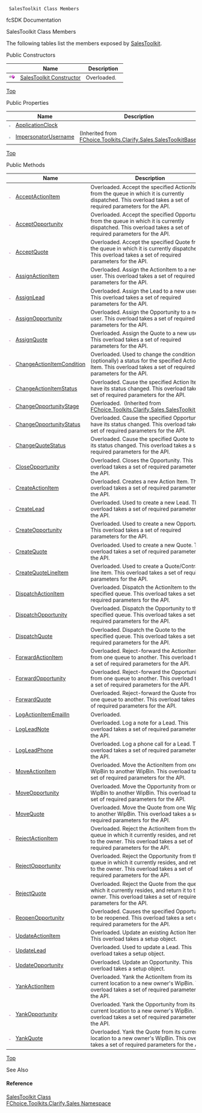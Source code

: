 ﻿     SalesToolkit Class Members                                                   

fcSDK Documentation

SalesToolkit Class Members

The following tables list the members exposed by [SalesToolkit](FChoice.Toolkits.Clarify~FChoice.Toolkits.Clarify.Sales.SalesToolkit.md).

Public Constructors

|   | Name | Description |
| --- | --- | --- |
| ![Public Constructor](dotnetimages/publicConstructor.png) | [SalesToolkit Constructor](FChoice.Toolkits.Clarify~FChoice.Toolkits.Clarify.Sales.SalesToolkit~_ctor.md) | Overloaded.    |

[Top](#top)

Public Properties

|   | Name | Description |
| --- | --- | --- |
| ![Public Property](dotnetimages/publicProperty.png) | [ApplicationClock](FChoice.Toolkits.Clarify~FChoice.Toolkits.Clarify.Sales.SalesToolkit~ApplicationClock.md) |   |
| ![Public Property](dotnetimages/publicProperty.png) | [ImpersonatorUsername](FChoice.Toolkits.Clarify~FChoice.Toolkits.Clarify.Sales.SalesToolkitBase~ImpersonatorUsername.md) | (Inherited from [FChoice.Toolkits.Clarify.Sales.SalesToolkitBase](FChoice.Toolkits.Clarify~FChoice.Toolkits.Clarify.Sales.SalesToolkitBase.md)) |

[Top](#top)

Public Methods

|   | Name | Description |
| --- | --- | --- |
| ![Public Method](dotnetimages/publicMethod.png) | [AcceptActionItem](FChoice.Toolkits.Clarify~FChoice.Toolkits.Clarify.Sales.SalesToolkit~AcceptActionItem.md) | Overloaded. Accept the specified ActionItem from the queue in which it is currently dispatched. This overload takes a set of required parameters for the API.   |
| ![Public Method](dotnetimages/publicMethod.png) | [AcceptOpportunity](FChoice.Toolkits.Clarify~FChoice.Toolkits.Clarify.Sales.SalesToolkit~AcceptOpportunity.md) | Overloaded. Accept the specified Opportunity from the queue in which it is currently dispatched. This overload takes a set of required parameters for the API.   |
| ![Public Method](dotnetimages/publicMethod.png) | [AcceptQuote](FChoice.Toolkits.Clarify~FChoice.Toolkits.Clarify.Sales.SalesToolkit~AcceptQuote.md) | Overloaded. Accept the specified Quote from the queue in which it is currently dispatched. This overload takes a set of required parameters for the API.   |
| ![Public Method](dotnetimages/publicMethod.png) | [AssignActionItem](FChoice.Toolkits.Clarify~FChoice.Toolkits.Clarify.Sales.SalesToolkit~AssignActionItem.md) | Overloaded. Assign the ActionItem to a new user. This overload takes a set of required parameters for the API.   |
| ![Public Method](dotnetimages/publicMethod.png) | [AssignLead](FChoice.Toolkits.Clarify~FChoice.Toolkits.Clarify.Sales.SalesToolkit~AssignLead.md) | Overloaded. Assign the Lead to a new user. This overload takes a set of required parameters for the API.   |
| ![Public Method](dotnetimages/publicMethod.png) | [AssignOpportunity](FChoice.Toolkits.Clarify~FChoice.Toolkits.Clarify.Sales.SalesToolkit~AssignOpportunity.md) | Overloaded. Assign the Opportunity to a new user. This overload takes a set of required parameters for the API.   |
| ![Public Method](dotnetimages/publicMethod.png) | [AssignQuote](FChoice.Toolkits.Clarify~FChoice.Toolkits.Clarify.Sales.SalesToolkit~AssignQuote.md) | Overloaded. Assign the Quote to a new user. This overload takes a set of required parameters for the API.   |
| ![Public Method](dotnetimages/publicMethod.png) | [ChangeActionItemCondition](FChoice.Toolkits.Clarify~FChoice.Toolkits.Clarify.Sales.SalesToolkit~ChangeActionItemCondition.md) | Overloaded. Used to change the condition and (optionally) a status for the specified Action Item. This overload takes a set of required parameters for the API.   |
| ![Public Method](dotnetimages/publicMethod.png) | [ChangeActionItemStatus](FChoice.Toolkits.Clarify~FChoice.Toolkits.Clarify.Sales.SalesToolkit~ChangeActionItemStatus.md) | Overloaded. Cause the specified Action Item to have its status changed. This overload takes a set of required parameters for the API.   |
| ![Public Method](dotnetimages/publicMethod.png) | [ChangeOpportunityStage](FChoice.Toolkits.Clarify~FChoice.Toolkits.Clarify.Sales.SalesToolkitBase~ChangeOpportunityStage.md) | Overloaded.  (Inherited from [FChoice.Toolkits.Clarify.Sales.SalesToolkitBase](FChoice.Toolkits.Clarify~FChoice.Toolkits.Clarify.Sales.SalesToolkitBase.md)) |
| ![Public Method](dotnetimages/publicMethod.png) | [ChangeOpportunityStatus](FChoice.Toolkits.Clarify~FChoice.Toolkits.Clarify.Sales.SalesToolkit~ChangeOpportunityStatus.md) | Overloaded. Cause the specified Opportunity to have its status changed. This overload takes a set of required parameters for the API.   |
| ![Public Method](dotnetimages/publicMethod.png) | [ChangeQuoteStatus](FChoice.Toolkits.Clarify~FChoice.Toolkits.Clarify.Sales.SalesToolkit~ChangeQuoteStatus.md) | Overloaded. Cause the specified Quote to have its status changed. This overload takes a set of required parameters for the API.   |
| ![Public Method](dotnetimages/publicMethod.png) | [CloseOpportunity](FChoice.Toolkits.Clarify~FChoice.Toolkits.Clarify.Sales.SalesToolkit~CloseOpportunity.md) | Overloaded. Closes the Opportunity. This overload takes a set of required parameters for the API.   |
| ![Public Method](dotnetimages/publicMethod.png) | [CreateActionItem](FChoice.Toolkits.Clarify~FChoice.Toolkits.Clarify.Sales.SalesToolkit~CreateActionItem.md) | Overloaded. Creates a new Action Item. This overload takes a set of required parameters for the API.   |
| ![Public Method](dotnetimages/publicMethod.png) | [CreateLead](FChoice.Toolkits.Clarify~FChoice.Toolkits.Clarify.Sales.SalesToolkit~CreateLead.md) | Overloaded. Used to create a new Lead. This overload takes a set of required parameters for the API.   |
| ![Public Method](dotnetimages/publicMethod.png) | [CreateOpportunity](FChoice.Toolkits.Clarify~FChoice.Toolkits.Clarify.Sales.SalesToolkit~CreateOpportunity.md) | Overloaded. Used to create a new Opportunity. This overload takes a set of required parameters for the API.   |
| ![Public Method](dotnetimages/publicMethod.png) | [CreateQuote](FChoice.Toolkits.Clarify~FChoice.Toolkits.Clarify.Sales.SalesToolkit~CreateQuote.md) | Overloaded. Used to create a new Quote. This overload takes a set of required parameters for the API.   |
| ![Public Method](dotnetimages/publicMethod.png) | [CreateQuoteLineItem](FChoice.Toolkits.Clarify~FChoice.Toolkits.Clarify.Sales.SalesToolkit~CreateQuoteLineItem.md) | Overloaded. Used to create a Quote/Contract line item. This overload takes a set of required parameters for the API.   |
| ![Public Method](dotnetimages/publicMethod.png) | [DispatchActionItem](FChoice.Toolkits.Clarify~FChoice.Toolkits.Clarify.Sales.SalesToolkit~DispatchActionItem.md) | Overloaded. Dispatch the ActionItem to the specified queue. This overload takes a set of required parameters for the API.   |
| ![Public Method](dotnetimages/publicMethod.png) | [DispatchOpportunity](FChoice.Toolkits.Clarify~FChoice.Toolkits.Clarify.Sales.SalesToolkit~DispatchOpportunity.md) | Overloaded. Dispatch the Opportunity to the specified queue. This overload takes a set of required parameters for the API.   |
| ![Public Method](dotnetimages/publicMethod.png) | [DispatchQuote](FChoice.Toolkits.Clarify~FChoice.Toolkits.Clarify.Sales.SalesToolkit~DispatchQuote.md) | Overloaded. Dispatch the Quote to the specified queue. This overload takes a set of required parameters for the API.   |
| ![Public Method](dotnetimages/publicMethod.png) | [ForwardActionItem](FChoice.Toolkits.Clarify~FChoice.Toolkits.Clarify.Sales.SalesToolkit~ForwardActionItem.md) | Overloaded. Reject-forward the ActionItem from one queue to another. This overload takes a set of required parameters for the API.   |
| ![Public Method](dotnetimages/publicMethod.png) | [ForwardOpportunity](FChoice.Toolkits.Clarify~FChoice.Toolkits.Clarify.Sales.SalesToolkit~ForwardOpportunity.md) | Overloaded. Reject-forward the Opportunity from one queue to another. This overload takes a set of required parameters for the API.   |
| ![Public Method](dotnetimages/publicMethod.png) | [ForwardQuote](FChoice.Toolkits.Clarify~FChoice.Toolkits.Clarify.Sales.SalesToolkit~ForwardQuote.md) | Overloaded. Reject-forward the Quote from one queue to another. This overload takes a set of required parameters for the API.   |
| ![Public Method](dotnetimages/publicMethod.png) | [LogActionItemEmailIn](FChoice.Toolkits.Clarify~FChoice.Toolkits.Clarify.Sales.SalesToolkit~LogActionItemEmailIn.md) | Overloaded.    |
| ![Public Method](dotnetimages/publicMethod.png) | [LogLeadNote](FChoice.Toolkits.Clarify~FChoice.Toolkits.Clarify.Sales.SalesToolkit~LogLeadNote.md) | Overloaded. Log a note for a Lead. This overload takes a set of required parameters for the API.   |
| ![Public Method](dotnetimages/publicMethod.png) | [LogLeadPhone](FChoice.Toolkits.Clarify~FChoice.Toolkits.Clarify.Sales.SalesToolkit~LogLeadPhone.md) | Overloaded. Log a phone call for a Lead. This overload takes a set of required parameters for the API.   |
| ![Public Method](dotnetimages/publicMethod.png) | [MoveActionItem](FChoice.Toolkits.Clarify~FChoice.Toolkits.Clarify.Sales.SalesToolkit~MoveActionItem.md) | Overloaded. Move the ActionItem from one WipBin to another WipBin. This overload takes a set of required parameters for the API.   |
| ![Public Method](dotnetimages/publicMethod.png) | [MoveOpportunity](FChoice.Toolkits.Clarify~FChoice.Toolkits.Clarify.Sales.SalesToolkit~MoveOpportunity.md) | Overloaded. Move the Opportunity from one WipBin to another WipBin. This overload takes a set of required parameters for the API.   |
| ![Public Method](dotnetimages/publicMethod.png) | [MoveQuote](FChoice.Toolkits.Clarify~FChoice.Toolkits.Clarify.Sales.SalesToolkit~MoveQuote.md) | Overloaded. Move the Quote from one WipBin to another WipBin. This overload takes a set of required parameters for the API.   |
| ![Public Method](dotnetimages/publicMethod.png) | [RejectActionItem](FChoice.Toolkits.Clarify~FChoice.Toolkits.Clarify.Sales.SalesToolkit~RejectActionItem.md) | Overloaded. Reject the ActionItem from the queue in which it currently resides, and return it to the owner. This overload takes a set of required parameters for the API.   |
| ![Public Method](dotnetimages/publicMethod.png) | [RejectOpportunity](FChoice.Toolkits.Clarify~FChoice.Toolkits.Clarify.Sales.SalesToolkit~RejectOpportunity.md) | Overloaded. Reject the Opportunity from the queue in which it currently resides, and return it to the owner. This overload takes a set of required parameters for the API.   |
| ![Public Method](dotnetimages/publicMethod.png) | [RejectQuote](FChoice.Toolkits.Clarify~FChoice.Toolkits.Clarify.Sales.SalesToolkit~RejectQuote.md) | Overloaded. Reject the Quote from the queue in which it currently resides, and return it to the owner. This overload takes a set of required parameters for the API.   |
| ![Public Method](dotnetimages/publicMethod.png) | [ReopenOpportunity](FChoice.Toolkits.Clarify~FChoice.Toolkits.Clarify.Sales.SalesToolkit~ReopenOpportunity.md) | Overloaded. Causes the specified Opportunity to be reopened. This overload takes a set of required parameters for the API.   |
| ![Public Method](dotnetimages/publicMethod.png) | [UpdateActionItem](FChoice.Toolkits.Clarify~FChoice.Toolkits.Clarify.Sales.SalesToolkit~UpdateActionItem.md) | Overloaded. Update an existing Action Item. This overload takes a setup object.   |
| ![Public Method](dotnetimages/publicMethod.png) | [UpdateLead](FChoice.Toolkits.Clarify~FChoice.Toolkits.Clarify.Sales.SalesToolkit~UpdateLead.md) | Overloaded. Used to update a Lead. This overload takes a setup object.   |
| ![Public Method](dotnetimages/publicMethod.png) | [UpdateOpportunity](FChoice.Toolkits.Clarify~FChoice.Toolkits.Clarify.Sales.SalesToolkit~UpdateOpportunity.md) | Overloaded. Update an Opportunity. This overload takes a setup object.   |
| ![Public Method](dotnetimages/publicMethod.png) | [YankActionItem](FChoice.Toolkits.Clarify~FChoice.Toolkits.Clarify.Sales.SalesToolkit~YankActionItem.md) | Overloaded. Yank the ActionItem from its current location to a new owner's WipBin. This overload takes a set of required parameters for the API.   |
| ![Public Method](dotnetimages/publicMethod.png) | [YankOpportunity](FChoice.Toolkits.Clarify~FChoice.Toolkits.Clarify.Sales.SalesToolkit~YankOpportunity.md) | Overloaded. Yank the Opportunity from its current location to a new owner's WipBin. This overload takes a set of required parameters for the API.   |
| ![Public Method](dotnetimages/publicMethod.png) | [YankQuote](FChoice.Toolkits.Clarify~FChoice.Toolkits.Clarify.Sales.SalesToolkit~YankQuote.md) | Overloaded. Yank the Quote from its current location to a new owner's WipBin. This overload takes a set of required parameters for the API.   |

[Top](#top)

See Also

#### Reference

[SalesToolkit Class](FChoice.Toolkits.Clarify~FChoice.Toolkits.Clarify.Sales.SalesToolkit.md)  
[FChoice.Toolkits.Clarify.Sales Namespace](FChoice.Toolkits.Clarify~FChoice.Toolkits.Clarify.Sales_namespace.md)